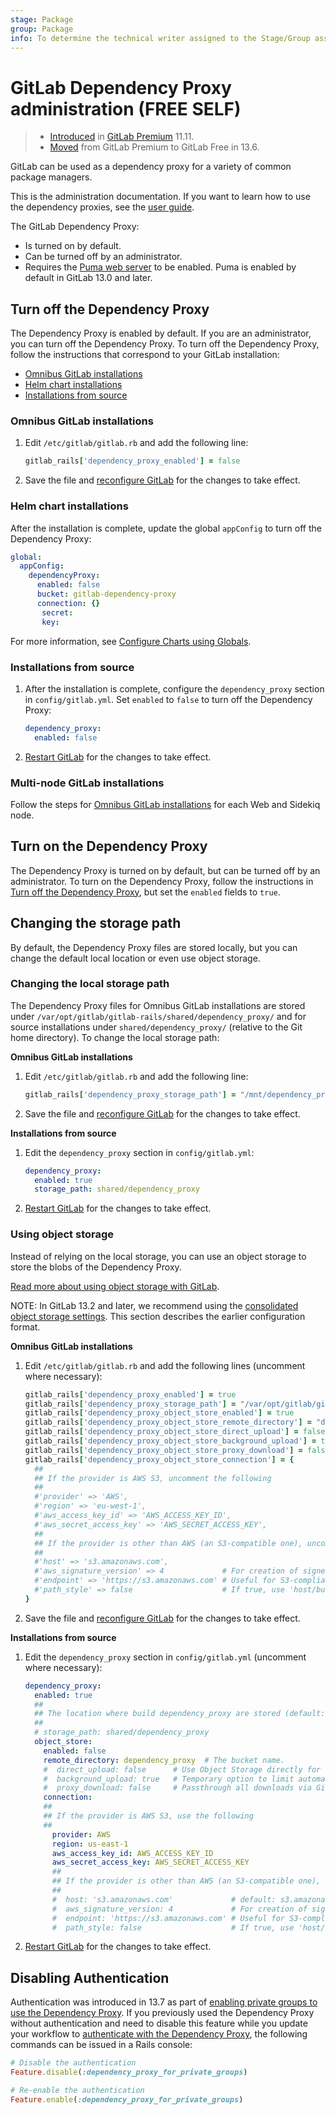 ```yaml
---
stage: Package
group: Package
info: To determine the technical writer assigned to the Stage/Group associated with this page, see https://about.gitlab.com/handbook/engineering/ux/technical-writing/#assignments
---
```


# GitLab Dependency Proxy administration **(FREE SELF)**

> - [Introduced](https://gitlab.com/gitlab-org/gitlab/-/issues/7934) in [GitLab Premium](https://about.gitlab.com/pricing/) 11.11.
> - [Moved](https://gitlab.com/gitlab-org/gitlab/-/issues/273655) from GitLab Premium to GitLab Free in 13.6.

GitLab can be used as a dependency proxy for a variety of common package managers.

This is the administration documentation. If you want to learn how to use the
dependency proxies, see the [user guide](../../user/packages/dependency_proxy/index.md).

The GitLab Dependency Proxy:

- Is turned on by default.
- Can be turned off by an administrator.
- Requires the [Puma web server](../operations/puma.md)
  to be enabled. Puma is enabled by default in GitLab 13.0 and later.

## Turn off the Dependency Proxy

The Dependency Proxy is enabled by default. If you are an administrator, you
can turn off the Dependency Proxy. To turn off the Dependency Proxy, follow the instructions that
correspond to your GitLab installation:

- [Omnibus GitLab installations](#omnibus-gitlab-installations)
- [Helm chart installations](#helm-chart-installations)
- [Installations from source](#installations-from-source)

### Omnibus GitLab installations

1. Edit `/etc/gitlab/gitlab.rb` and add the following line:

   ```ruby
   gitlab_rails['dependency_proxy_enabled'] = false
   ```

1. Save the file and [reconfigure GitLab](../restart_gitlab.md#omnibus-gitlab-reconfigure)
   for the changes to take effect.

### Helm chart installations

After the installation is complete, update the global `appConfig` to turn off the Dependency Proxy:

```yaml
global:
  appConfig:
    dependencyProxy:
      enabled: false
      bucket: gitlab-dependency-proxy
      connection: {}
       secret:
       key:
```

For more information, see [Configure Charts using Globals](https://docs.gitlab.com/charts/charts/globals.html#configure-appconfig-settings).

### Installations from source

1. After the installation is complete, configure the `dependency_proxy` section in
   `config/gitlab.yml`. Set `enabled` to `false` to turn off the Dependency Proxy:

   ```yaml
   dependency_proxy:
     enabled: false
   ```

1. [Restart GitLab](../restart_gitlab.md#installations-from-source "How to restart GitLab")
   for the changes to take effect.

### Multi-node GitLab installations

Follow the steps for [Omnibus GitLab installations](#omnibus-gitlab-installations)
for each Web and Sidekiq node.

## Turn on the Dependency Proxy

The Dependency Proxy is turned on by default, but can be turned off by an
administrator. To turn on the Dependency Proxy, follow the instructions in
[Turn off the Dependency Proxy](#turn-off-the-dependency-proxy),
but set the `enabled` fields to `true`.

## Changing the storage path

By default, the Dependency Proxy files are stored locally, but you can change the default
local location or even use object storage.

### Changing the local storage path

The Dependency Proxy files for Omnibus GitLab installations are stored under
`/var/opt/gitlab/gitlab-rails/shared/dependency_proxy/` and for source
installations under `shared/dependency_proxy/` (relative to the Git home directory).
To change the local storage path:

**Omnibus GitLab installations**

1. Edit `/etc/gitlab/gitlab.rb` and add the following line:

   ```ruby
   gitlab_rails['dependency_proxy_storage_path'] = "/mnt/dependency_proxy"
   ```

1. Save the file and [reconfigure GitLab](../restart_gitlab.md#omnibus-gitlab-reconfigure) for the changes to take effect.

**Installations from source**

1. Edit the `dependency_proxy` section in `config/gitlab.yml`:

   ```yaml
   dependency_proxy:
     enabled: true
     storage_path: shared/dependency_proxy
   ```

1. [Restart GitLab](../restart_gitlab.md#installations-from-source "How to restart GitLab") for the changes to take effect.

### Using object storage

Instead of relying on the local storage, you can use an object storage to
store the blobs of the Dependency Proxy.

[Read more about using object storage with GitLab](../object_storage.md).

NOTE:
In GitLab 13.2 and later, we recommend using the
[consolidated object storage settings](../object_storage.md#consolidated-object-storage-configuration).
This section describes the earlier configuration format.

**Omnibus GitLab installations**

1. Edit `/etc/gitlab/gitlab.rb` and add the following lines (uncomment where
   necessary):

   ```ruby
   gitlab_rails['dependency_proxy_enabled'] = true
   gitlab_rails['dependency_proxy_storage_path'] = "/var/opt/gitlab/gitlab-rails/shared/dependency_proxy"
   gitlab_rails['dependency_proxy_object_store_enabled'] = true
   gitlab_rails['dependency_proxy_object_store_remote_directory'] = "dependency_proxy" # The bucket name.
   gitlab_rails['dependency_proxy_object_store_direct_upload'] = false         # Use Object Storage directly for uploads instead of background uploads if enabled (Default: false).
   gitlab_rails['dependency_proxy_object_store_background_upload'] = true      # Temporary option to limit automatic upload (Default: true).
   gitlab_rails['dependency_proxy_object_store_proxy_download'] = false        # Passthrough all downloads via GitLab instead of using Redirects to Object Storage.
   gitlab_rails['dependency_proxy_object_store_connection'] = {
     ##
     ## If the provider is AWS S3, uncomment the following
     ##
     #'provider' => 'AWS',
     #'region' => 'eu-west-1',
     #'aws_access_key_id' => 'AWS_ACCESS_KEY_ID',
     #'aws_secret_access_key' => 'AWS_SECRET_ACCESS_KEY',
     ##
     ## If the provider is other than AWS (an S3-compatible one), uncomment the following
     ##
     #'host' => 's3.amazonaws.com',
     #'aws_signature_version' => 4             # For creation of signed URLs. Set to 2 if provider does not support v4.
     #'endpoint' => 'https://s3.amazonaws.com' # Useful for S3-compliant services such as DigitalOcean Spaces.
     #'path_style' => false                    # If true, use 'host/bucket_name/object' instead of 'bucket_name.host/object'.
   }
   ```

1. Save the file and [reconfigure GitLab](../restart_gitlab.md#omnibus-gitlab-reconfigure) for the changes to take effect.

**Installations from source**

1. Edit the `dependency_proxy` section in `config/gitlab.yml` (uncomment where necessary):

   ```yaml
   dependency_proxy:
     enabled: true
     ##
     ## The location where build dependency_proxy are stored (default: shared/dependency_proxy).
     ##
     # storage_path: shared/dependency_proxy
     object_store:
       enabled: false
       remote_directory: dependency_proxy  # The bucket name.
       #  direct_upload: false      # Use Object Storage directly for uploads instead of background uploads if enabled (Default: false).
       #  background_upload: true   # Temporary option to limit automatic upload (Default: true).
       #  proxy_download: false     # Passthrough all downloads via GitLab instead of using Redirects to Object Storage.
       connection:
       ##
       ## If the provider is AWS S3, use the following
       ##
         provider: AWS
         region: us-east-1
         aws_access_key_id: AWS_ACCESS_KEY_ID
         aws_secret_access_key: AWS_SECRET_ACCESS_KEY
         ##
         ## If the provider is other than AWS (an S3-compatible one), comment out the previous 4 lines and use the following instead:
         ##
         #  host: 's3.amazonaws.com'             # default: s3.amazonaws.com.
         #  aws_signature_version: 4             # For creation of signed URLs. Set to 2 if provider does not support v4.
         #  endpoint: 'https://s3.amazonaws.com' # Useful for S3-compliant services such as DigitalOcean Spaces.
         #  path_style: false                    # If true, use 'host/bucket_name/object' instead of 'bucket_name.host/object'.
   ```

1. [Restart GitLab](../restart_gitlab.md#installations-from-source "How to restart GitLab") for the changes to take effect.

## Disabling Authentication

Authentication was introduced in 13.7 as part of [enabling private groups to use the
Dependency Proxy](https://gitlab.com/gitlab-org/gitlab/-/issues/11582). If you
previously used the Dependency Proxy without authentication and need to disable
this feature while you update your workflow to [authenticate with the Dependency
Proxy](../../user/packages/dependency_proxy/index.md#authenticate-with-the-dependency-proxy),
the following commands can be issued in a Rails console:

```ruby
# Disable the authentication
Feature.disable(:dependency_proxy_for_private_groups)

# Re-enable the authentication
Feature.enable(:dependency_proxy_for_private_groups)
```
